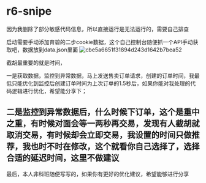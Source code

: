 # r6-snipe
因为我删除了部分敏感代码信息，所以直接运行是无法运行的，需要自己排查

启动需要手动添加育碧的二步cookie数据，这个自己控制台随便抓一个API手动获取吧，数据放到data.json里面
![cbe5a6651f31894d243d1642b7bea52](https://github.com/user-attachments/assets/32bcf265-d89a-4e71-bfa7-ef1af81c06e7)

截胡最重要的就是时间，

一是获取数据，监控到异常数据，马上发送售卖订单请求，创建的订单时间，我最低只能优化到监控后创建订单时间为上次订单的1.5秒后，如果你能对我处理的代码逻辑进行优化，希望能分享下；

## 二是监控到异常数据后，什么时候下订单，这个是重中之重，有时候对面会等一两秒再交易，发现有人截胡就取消交易，有时候却会立即交易，我设置的时间只做推荐，我也时不时在修改，这个就看你自己选择了，选择合适的延迟时间，这里不做建议

最后，本人非科班随便写写的，如果你有更好的优化建议，希望能够进行分享
